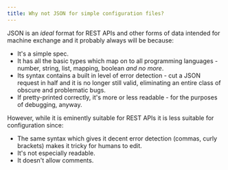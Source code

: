 ```yaml
---
title: Why not JSON for simple configuration files?
---
```


JSON is an *ideal* format for REST APIs and other forms of data intended for machine exchange and it probably always will be because:

- It's a simple spec.
- It has all the basic types which map on to all programming languages - number, string, list, mapping, boolean *and no more*.
- Its syntax contains a built in level of error detection - cut a JSON request in half and it is no longer still valid, eliminating an entire class of obscure and problematic bugs.
- If pretty-printed correctly, it's more or less readable - for the purposes of debugging, anyway.

However, while it is eminently suitable for REST APIs it is less suitable for configuration since:

- The same syntax which gives it decent error detection (commas, curly brackets) makes it tricky for humans to edit.
- It's not especially readable.
- It doesn't allow comments.
